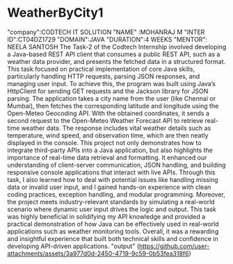 # WeatherByCity1
"company":CODTECH  IT SOLUTION
"NAME" :MOHANRAJ M
"INTER ID":CT04DZ1729
"DOMAIN":JAVA
"DURATION":4 WEEKS
"MENTOR": NEELA SANTOSH
The Task-2 of the Codtech Internship involved developing a Java-based REST API client that consumes a public REST API, such as a weather data provider, and presents the fetched data in a structured format. This task focused on practical implementation of core Java skills, particularly handling HTTP requests, parsing JSON responses, and managing user input. To achieve this, the program was built using Java’s HttpClient for sending GET requests and the Jackson library for JSON parsing. The application takes a city name from the user (like Chennai or Mumbai), then fetches the corresponding latitude and longitude using the Open-Meteo Geocoding API. With the obtained coordinates, it sends a second request to the Open-Meteo Weather Forecast API to retrieve real-time weather data. The response includes vital weather details such as temperature, wind speed, and observation time, which are then neatly displayed in the console. This project not only demonstrates how to integrate third-party APIs into a Java application, but also highlights the importance of real-time data retrieval and formatting. It enhanced our understanding of client-server communication, JSON handling, and building responsive console applications that interact with live APIs. Through this task, I also learned how to deal with potential issues like handling missing data or invalid user input, and I gained hands-on experience with clean coding practices, exception handling, and modular programming. Moreover, the project meets industry-relevant standards by simulating a real-world scenario where dynamic user input drives the logic and output. This task was highly beneficial in solidifying my API knowledge and provided a practical demonstration of how Java can be effectively used in real-world applications such as weather monitoring tools. Overall, it was a rewarding and insightful experience that built both technical skills and confidence in developing API-driven applications.
"output"
(https://github.com/user-attachments/assets/3a977d0d-2450-4719-9c59-0b53fea318f6)

